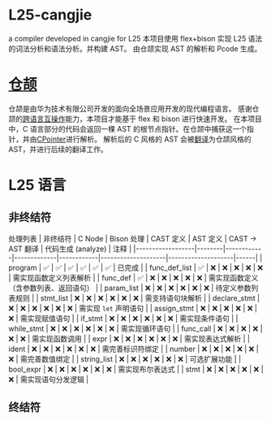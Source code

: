 # L25-cangjie

a compiler developed in cangjie for L25
本项目使用 flex+bison 实现 L25 语法的词法分析和语法分析。并构建 AST。
由仓颉实现 AST 的解析和 Pcode 生成。

# [仓颉](https://cangjie-lang.cn/)

仓颉是由华为技术有限公司开发的面向全场景应用开发的现代编程语言。
感谢仓颉的[跨语言互操作](https://cangjie-lang.cn/docs?url=%2F0.53.18%2Fuser_manual%2Fsource_zh_cn%2FFFI%2Fcangjie-c.html)能力，本项目才能基于 flex 和 bison 进行快速开发。
在本项目中，C 语言部分的代码会返回一棵 AST 的根节点指针。在仓颉中捕获这一个指针，并由[CPointer<T>](https://docs.cangjie-lang.cn/docs/0.53.18/libs/std/core/core_package_api/core_package_intrinsics.html#cpointert)进行解析。
解析后的 C 风格的 AST 会被[翻译](src/translate.cj)为仓颉风格的 AST，并进行后续的翻译工作。

# L25 语言

## 非终结符

处理列表
| 非终结符 | C Node | Bison 处理 | CAST 定义 | AST 定义 | CAST → AST 翻译 | 代码生成 (analyze) | 注释 |
|------------------|--------|------------|-------------|------------|--------------------|--------------------|------|
| program | ✅ | ✅ | ✅ | ✅ | ✅ | ✅ | 已完成 |
| func_def_list | ✅ | ❌ | ❌ | ❌ | ❌ | ❌ | 需实现函数定义列表解析 |
| func_def | ✅ | ❌ | ❌ | ❌ | ❌ | ❌ | 需实现函数定义（含参数列表、返回语句） |
| param_list | ❌ | ❌ | ❌ | ❌ | ❌ | ❌ | 待定义参数列表规则 |
| stmt_list | ❌ | ❌ | ❌ | ❌ | ❌ | ❌ | 需支持语句块解析 |
| declare_stmt | ❌ | ❌ | ❌ | ❌ | ❌ | ❌ | 需实现 `let` 声明语句 |
| assign_stmt | ❌ | ❌ | ❌ | ❌ | ❌ | ❌ | 需实现赋值语句 |
| if_stmt | ❌ | ❌ | ❌ | ❌ | ❌ | ❌ | 需实现条件语句 |
| while_stmt | ❌ | ❌ | ❌ | ❌ | ❌ | ❌ | 需实现循环语句 |
| func_call | ❌ | ❌ | ❌ | ❌ | ❌ | ❌ | 需实现函数调用 |
| expr | ❌ | ❌ | ❌ | ❌ | ❌ | ❌ | 需实现表达式解析 |
| ident | ❌ | ❌ | ❌ | ❌ | ❌ | ❌ | 需完善标识符绑定 |
| number | ❌ | ❌ | ❌ | ❌ | ❌ | ❌ | 需完善数值绑定 |
| string_list | ❌ | ❌ | ❌ | ❌ | ❌ | ❌ | 可选扩展功能 |
| bool_expr | ❌ | ❌ | ❌ | ❌ | ❌ | ❌ | 需实现布尔表达式 |
| stmt | ❌ | ❌ | ❌ | ❌ | ❌ | ❌ | 需实现语句分发逻辑 |

## 终结符
